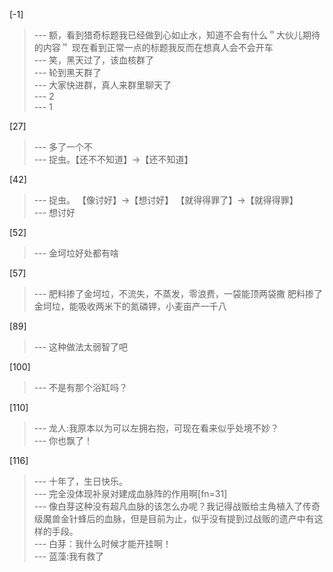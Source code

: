 
[-1] 
>--- 额，看到猎奇标题我已经做到心如止水，知道不会有什么＂大伙儿期待的内容＂
现在看到正常一点的标题我反而在想真人会不会开车<br>
>--- 笑，黑天过了，该血核群了<br>
>--- 轮到黑天群了<br>
>--- 大家快进群，真人来群里聊天了<br>
>--- 2<br>
>--- 1<br>

[27] 
>--- 多了一个不<br>
>--- 捉虫。【还不不知道】→【还不知道】<br>

[42] 
>--- 捉虫。
【像讨好】→【想讨好】
【就得得罪了】→【就得得罪】<br>
>--- 想讨好<br>

[52] 
>--- 金坷垃好处都有啥<br>

[57] 
>--- 肥料掺了金坷垃，不流失，不蒸发，零浪费，一袋能顶两袋撒
肥料掺了金坷垃，能吸收两米下的氮磷钾，小麦亩产一千八<br>

[89] 
>--- 这种做法太弱智了吧<br>

[100] 
>--- 不是有那个浴缸吗？<br>

[110] 
>--- 龙人:我原本以为可以左拥右抱，可现在看来似乎处境不妙？<br>
>--- 你也飘了！<br>

[116] 
>--- 十年了，生日快乐。<br>
>--- 完全没体现补泉对建成血脉阵的作用啊[fn=31]<br>
>--- 像白芽这种没有超凡血脉的该怎么办呢？我记得战贩给主角植入了传奇级魔兽金针蜂后的血脉，但是目前为止，似乎没有提到过战贩的遗产中有这样的手段。<br>
>--- 白芽：我什么时候才能开挂啊！<br>
>--- 蓝藻:我有救了<br>
